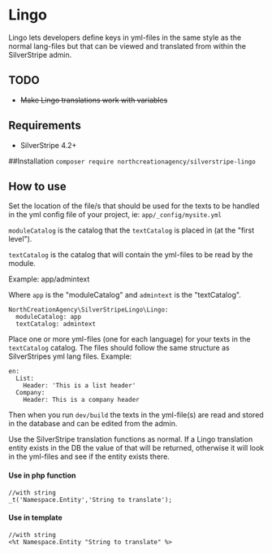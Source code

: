 # Lingo

Lingo lets developers define keys in yml-files in the same style as the normal lang-files but that can be viewed and translated from within the SilverStripe admin.

## TODO
* ~~Make Lingo translations work with variables~~ 
## Requirements

* SilverStripe 4.2+

##Installation
`composer require northcreationagency/silverstripe-lingo`

## How to use

Set the location of the file/s that should be used for the texts to be handled in the yml config file of your project, ie:  `app/_config/mysite.yml`

`moduleCatalog` is the catalog that the `textCatalog` is placed in (at the "first level").

`textCatalog` is the catalog that will contain the yml-files to be read by the module.

Example: app/admintext

Where `app` is the "moduleCatalog" and `admintext` is the "textCatalog".

```
NorthCreationAgency\SilverStripeLingo\Lingo:
  moduleCatalog: app
  textCatalog: admintext
```
Place one or more yml-files (one for each language) for your texts in the `textCatalog` catalog.
The files should follow the same structure as SilverStripes yml lang files.
Example:

```
en:
  List:
    Header: 'This is a list header'
  Company:
    Header: This is a company header
```

Then when you run `dev/build` the texts in the yml-file(s) are read and stored in the database and can be edited from the admin.

Use the SilverStripe translation functions as normal. If a Lingo translation entity exists in the DB the value of that will be returned, otherwise it will look in the yml-files and see if the entity exists there.


#### Use in php function

```
//with string
_t('Namespace.Entity','String to translate');

```

#### Use in template
```
//with string
<%t Namespace.Entity "String to translate" %>

```
